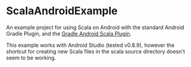 ScalaAndroidExample
===================

An example project for using Scala on Android with the standard Android Gradle Plugin, and the
[Gradle Android Scala Plugin](https://github.com/saturday06/gradle-android-scala-plugin).

This example works with Android Studio (tested v0.8.9), however the shortcut for creating
new Scala files in the scala source directory doesn't seem to be working.
